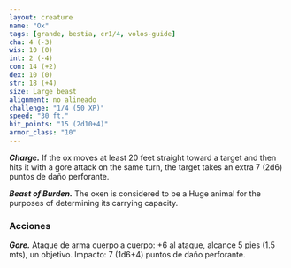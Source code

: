 ```yaml
---
layout: creature
name: "Ox"
tags: [grande, bestia, cr1/4, volos-guide]
cha: 4 (-3)
wis: 10 (0)
int: 2 (-4)
con: 14 (+2)
dex: 10 (0)
str: 18 (+4)
size: Large beast
alignment: no alineado
challenge: "1/4 (50 XP)"
speed: "30 ft."
hit_points: "15 (2d10+4)"
armor_class: "10"
---
```


***Charge.*** If the ox moves at least 20 feet straight toward a target and then hits it with a gore attack on the same turn, the target takes an extra 7 (2d6) puntos de daño perforante.

***Beast of Burden.*** The oxen is considered to be a Huge animal for the purposes of determining its carrying capacity.

### Acciones

***Gore.*** Ataque de arma cuerpo a cuerpo: +6 al ataque, alcance 5 pies (1.5 mts), un objetivo. Impacto: 7 (1d6+4) puntos de daño perforante.